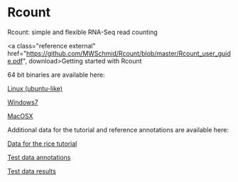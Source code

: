 Rcount
======

Rcount: simple and flexible RNA-Seq read counting

<a class="reference external" href="https://github.com/MWSchmid/Rcount/blob/master/Rcount_user_guide.pdf", download>Getting started with Rcount</a>

64 bit binaries are available here:

<a class="reference external" href="https://github.com/MWSchmid/Rcount/blob/master/linux_64bit.zip">Linux (ubuntu-like)</a>

<a class="reference external" href="https://github.com/MWSchmid/Rcount/blob/master/windows_64bit.zip">Windows7</a>

<a class="reference external" href="https://github.com/MWSchmid/Rcount/blob/master/mac_64bit.zip">MacOSX</a>

Additional data for the tutorial and reference annotations are available here:

<a class="reference external" href="http://www.botinst.uzh.ch/static/rcount/rice_tutorial.zip">Data for the rice tutorial</a>

<a class="reference external" href="http://www.botinst.uzh.ch/static/rcount/test_data_annotations.zip">Test data annotations</a>

<a class="reference external" href="http://www.botinst.uzh.ch/static/rcount/test_data_results.zip">Test data results</a>



